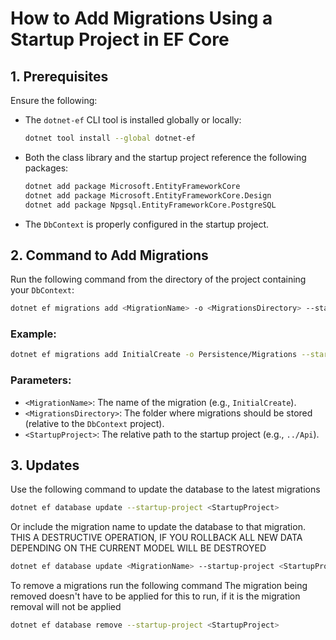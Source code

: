 
# How to Add Migrations Using a Startup Project in EF Core

## 1. Prerequisites
Ensure the following:
- The `dotnet-ef` CLI tool is installed globally or locally:
  ```bash
  dotnet tool install --global dotnet-ef
  ```
- Both the class library and the startup project reference the following packages:
  ```bash
  dotnet add package Microsoft.EntityFrameworkCore
  dotnet add package Microsoft.EntityFrameworkCore.Design
  dotnet add package Npgsql.EntityFrameworkCore.PostgreSQL
  ```
- The `DbContext` is properly configured in the startup project.

## 2. Command to Add Migrations
Run the following command from the directory of the project containing your `DbContext`:

```bash
dotnet ef migrations add <MigrationName> -o <MigrationsDirectory> --startup-project <StartupProject>
```

### Example:
```bash
dotnet ef migrations add InitialCreate -o Persistence/Migrations --startup-project ../Api
```

### Parameters:
- `<MigrationName>`: The name of the migration (e.g., `InitialCreate`).
- `<MigrationsDirectory>`: The folder where migrations should be stored (relative to the `DbContext` project).
- `<StartupProject>`: The relative path to the startup project (e.g., `../Api`).


## 3. Updates
Use the following command to update the database to the latest migrations

```bash
dotnet ef database update --startup-project <StartupProject>
```

Or include the migration name to update the database to that migration.
THIS A DESTRUCTIVE OPERATION, IF YOU ROLLBACK ALL NEW DATA DEPENDING ON THE CURRENT MODEL WILL BE DESTROYED
```bash
dotnet ef database update <MigrationName> --startup-project <StartupProject>
```

To remove a migrations run the following command
The migration being removed doesn't have to be applied for this to run, if it is the migration removal will not be applied
```bash
dotnet ef database remove --startup-project <StartupProject>
```